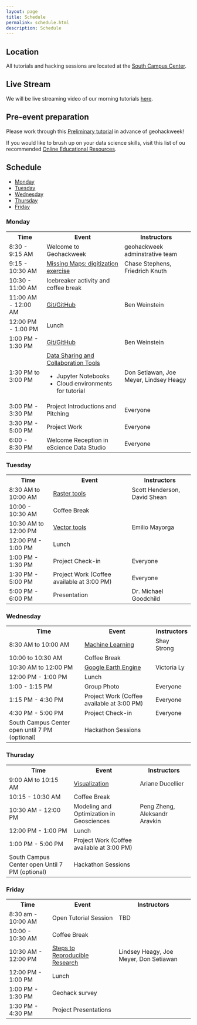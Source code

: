 ```yaml
---
layout: page
title: Schedule
permalink: schedule.html
description: Schedule
---
```


## Location

All tutorials and hacking sessions are located at the <a href="https://www.google.com/maps/place/South+Campus+Center+(SOCC)/@47.6486189,-122.3265906,14z/data=!4m5!3m4!1s0x549014ee985979b3:0x76193ba01e011bc3!8m2!3d47.6494921!4d-122.3109317">South Campus Center</a>.

## Live Stream

We will be live streaming video of our morning tutorials <a href="https://washington.zoom.us/j/336998504">here</a>.

## Pre-event preparation

Please work through this <a href ="https://geohackweek.github.io/preliminary/">Preliminary tutorial</a> in advance of geohackweek!

If you would like to brush up on your data science skills, visit this list of ou recommended <a href="https://github.com/uwescience/Online-Educational-Resources"> Online Educational Resources</a>.

## Schedule

- [Monday](#monday)
- [Tuesday](#tuesday)
- [Wednesday](#wednesday)
- [Thursday](#thursday)
- [Friday](#friday)

### Monday

<table>

<tbody>

<tr>

<th>Time</th>

<th>Event</th>

<th>Instructors</th>

</tr>

<tr>

<td>8:30 - 9:15 AM</td>

<td>Welcome to Geohackweek</td>

<td>geohackweek adminstrative team </td>

</tr>

<tr>

<td>9:15 - 10:30 AM</td>

<td><a href="https://www.missingmaps.org/">Missing Maps: digitization exercise</a></td>

<td> Chase Stephens, Friedrich Knuth </td>

</tr>

<tr>

<td>10:30 - 11:00 AM</td>

<td>Icebreaker activity and coffee break</td>

<td></td>

</tr>

<tr>

<td>11:00 AM - 12:00 AM</td>

<td><a href="https://geohackweek.github.io/Introductory/03-git-tutorial/">Git/GitHub</a></td>

<td>Ben Weinstein</td>

</tr>

<tr>

<td>12:00 PM - 1:00 PM</td>

<td>Lunch</td>

<td></td>

</tr>

<tr>

<td>1:00 PM - 1:30 PM</td>

<td><a href="https://geohackweek.github.io/Introductory/03-git-tutorial/">Git/GitHub</a></td>

<td>Ben Weinstein</td>

</tr>

<tr>
<td>1:30 PM to 3:00 PM</td>

<td>
<a href="https://geohackweek.github.io/datasharing/">Data Sharing and Collaboration Tools</a> 
<ul>
    <li>Jupyter Notebooks</li>
    <li>Cloud environments for tutorial</li>
</ul>
</td>

<td>Don Setiawan, Joe Meyer, Lindsey Heagy </td>

</tr>

<tr>

<td>3:00 PM - 3:30 PM</td>

<td>Project Introductions and Pitching</td>

<td>Everyone</td>

</tr>

<tr>

<td>3:30 PM - 5:00 PM</td>

<td>Project Work</td>

<td>Everyone</td>

</tr>

<tr>

<td>6:00 - 8:30 PM</td>

<td>Welcome Reception in eScience Data Studio</td>

<td>Everyone</td>

</tr>

</tbody>

</table>

### Tuesday

<table>

<tbody>

<tr>

<th>Time</th>

<th>Event</th>

<th>Instructors</th>

</tr>

<tr>

<td>8:30 AM to 10:00 AM</td>

<td><a href="https://geohackweek.github.io/raster/">Raster tools</a> </td>

<td>Scott Henderson, David Shean</td>

</tr>

<tr>

<td>10:00 - 10:30 AM</td>

<td>Coffee Break</td>

<td></td>

</tr>

<tr>

<td>10:30 AM to 12:00 PM</td>

<td><a href="https://geohackweek.github.io/vector/">Vector tools</a> </td>

<td>Emilio Mayorga</td>

</tr>

<tr>

<td>12:00 PM - 1:00 PM</td>

<td>Lunch</td>

<td></td>

</tr>

<tr>

<td>1:00 PM - 1:30 PM</td>

<td>Project Check-in</td>

<td>Everyone</td>

</tr>

<tr>

<td>1:30 PM - 5:00 PM</td>

<td>Project Work (Coffee available at 3:00 PM) </td>

<td>Everyone</td>

</tr>

<tr>

<td>5:00 PM - 6:00 PM</td>

<td>Presentation</td>

<td>Dr. Michael Goodchild</td>

</tr>

</tbody>

</table>

### Wednesday

<table>

<tbody>

<tr>

<th>Time</th>

<th>Event</th>

<th>Instructors</th>

</tr>

<tr>

<td> 8:30 AM to 10:00 AM</td>

<td> <a href="https://geohackweek.github.io/machine-learning/">Machine Learning</a> </td>

<td> Shay Strong </td>

</tr>

<tr>

<td>10:00 to 10:30 AM</td>

<td>Coffee Break</td>

<td></td>

</tr>

<tr> 

<td> 10:30 AM to 12:00 PM </td>

<td><a href="https://geohackweek.github.io/GoogleEarthEngine/">Google Earth Engine</a> </td>

<td>Victoria Ly</td>

</tr>

<tr>

<td>12:00 PM - 1:00 PM</td>

<td>Lunch</td>

<td></td>

</tr>

<tr>

<td>1:00 - 1:15 PM</td>

<td>Group Photo </td>

<td> Everyone </td>

</tr>

<tr>

<td>1:15 PM - 4:30 PM</td>

<td>Project Work (Coffee available at 3:00 PM) </td>

<td>Everyone</td>

</tr>

<tr>

<td>4:30 PM - 5:00 PM</td>

<td>Project Check-in</td>

<td>Everyone</td>

</tr>

<tr>

<td> South Campus Center open until 7 PM (optional)</td>

<td>Hackathon Sessions</td>

<td></td>

</tr>

</tbody>

</table>

### Thursday

<table>

<tbody>

<tr>

<th>Time</th>

<th>Event</th>

<th>Instructors</th>

</tr>

<tr>

<td>9:00 AM to 10:15 AM</td>

<td><a href="https://geohackweek.github.io/visualization/">Visualization</a> </td>

<td>Ariane Ducellier</td>

</tr>

<tr>

<td>10:15 - 10:30 AM</td>

<td>Coffee Break</td>

<td></td>

</tr>

<tr>

<td>10:30 AM - 12:00 PM</td>

<td>Modeling and Optimization in Geosciences</td>

<td>Peng Zheng, Aleksandr Aravkin</td>

</tr>

<tr>

<td>12:00 PM - 1:00 PM</td>

<td>Lunch</td>

<td></td>

</tr>

<tr>

<td>1:00 PM - 5:00 PM</td>

<td>Project Work (Coffee available at 3:00 PM) </td>

<td></td>

</tr>

<tr>

<td>South Campus Center open Until 7 PM (optional)</td>

<td>Hackathon Sessions</td>

<td></td>

</tr>

</tbody>

</table>

### Friday

<table>

<tbody>

<tr>

<th>Time</th>

<th>Event</th>

<th>Instructors</th>

</tr>

<tr>

<td>8:30 am - 10:00 AM </td>

<td>Open Tutorial Session</td>

<td>TBD</td>

</tr>


<tr>

<td>10:00 - 10:30 AM</td>

<td>Coffee Break</td>

<td></td>

</tr>

<tr>

<td>10:30 AM - 12:00 PM </td>

<td><a href="https://geohackweek.github.io/reproducible-research/01-reproducible/">Steps to Reproducible Research</a> </td>

<td>Lindsey Heagy, Joe Meyer, Don Setiawan</td>

</tr>

<tr>

<td>12:00 PM - 1:00 PM</td>

<td>Lunch</td>

<td></td>

</tr>

<tr>

<td>1:00 PM - 1:30 PM</td>

<td>Geohack survey</td>

<td></td>

</tr>

<tr>

<td>1:30 PM - 4:30 PM</td>

<td>Project Presentations</td>

<td></td>

</tr>

</tbody>

</table>
